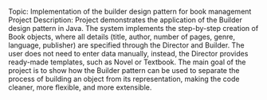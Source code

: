 Topic:  Implementation of the builder design pattern for book management
Project Description: 
Project demonstrates the application of the Builder design pattern in Java.
The system implements the step-by-step creation of Book objects, where all details (title, author, number of pages, genre, language, publisher) are specified through the Director and Builder. The user does not need to enter data manually, instead, the Director provides ready-made templates, such as Novel or Textbook.
The main goal of the project is to show how the Builder pattern can be used to separate the process of building an object from its representation, making the code cleaner, more flexible, and more extensible.
